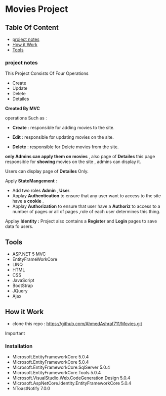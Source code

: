 # Movies Project
## Table Of Content
* [project notes](https://github.com/AhmedAshraf711/Movies/blob/master/README.md#project-notes)
* [How it Work](https://github.com/AhmedAshraf711/Movies/blob/master/README.md#how-it-work)
* [Tools](https://github.com/AhmedAshraf711/Movies#tools)

### project notes
This Project Consists Of Four Operations 
- Create 
- Update 
- Delete
- Detailes

**Created By MVC**

 operations Such as :
 
 - **Create** : responsible for adding movies to the site.
 
 - **Edit**   : responsible for updating movies on the site.
 
 - **Delete** : responsible for Delete movies from the site.
 
 **only Admins can apply them on movies** ,  also page of  **Detailes**  this page  responsible for **showing**  movies on the site , admins can display it.

 Users can display page of **Detailes** Only.


Apply **StateMangement :**
 - Add two roles **Admin** , **User**.
 - Applay **Authentication** to ensure that any user want to access to the site  have a **cookie** .
 - Applay **Authorization** to ensure that user have a **Authoriz** to access to a number of pages or all of pages ,role of each user determines this thing.


Applay **Identity :** Project also contains a **Register** and **Login** pages to save data fo users. 

## Tools
- ASP.NET 5 MVC
- EntityFrameWorkCore
- LINQ
- HTML
- CSS
- JavaScript
- BootStrap
- JQuery
- Ajax

  
 ## How it Work 
 - clone this repo : https://github.com/AhmedAshraf711/Movies.git


> [!IMPORTANT]
>  ### Installation
>  - Microsoft.EntityFrameworkCore 5.0.4
>  - Microsoft.EntityFrameworkCore 5.0.4
>  - Microsoft.EntityFrameworkCore.SqlServer 5.0.4
>  - Microsoft.EntityFrameworkCore.Tools 5.0.4
>  - Microsoft.VisualStudio.Web.CodeGeneration.Design 5.0.4
>  - Microsoft.AspNetCore.Identity.EntityFrameworkCore 5.0.4
>  - NToastNotify 7.0.0


